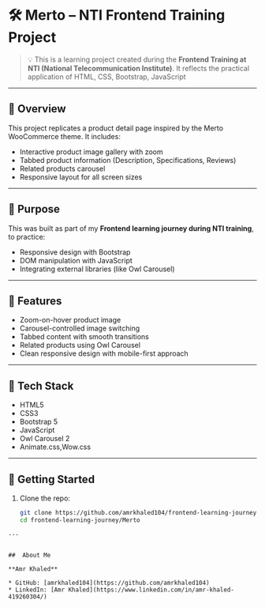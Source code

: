# 🛠 Merto – NTI Frontend Training Project

> 💡 This is a learning project created during the **Frontend Training at NTI (National Telecommunication Institute)**. It reflects the practical application of HTML, CSS, Bootstrap, JavaScript
---

## 📌 Overview

This project replicates a product detail page inspired by the Merto WooCommerce theme. It includes:

- Interactive product image gallery with zoom  
- Tabbed product information (Description, Specifications, Reviews)  
- Related products carousel  
- Responsive layout for all screen sizes  

---

## 🎯 Purpose

This was built as part of my **Frontend learning journey during NTI training**, to practice:

- Responsive design with Bootstrap  
- DOM manipulation with JavaScript  
- Integrating external libraries (like Owl Carousel)  

---

## 🔧 Features

- Zoom-on-hover product image  
- Carousel-controlled image switching  
- Tabbed content with smooth transitions  
- Related products using Owl Carousel  
- Clean responsive design with mobile-first approach  

---

## 🧪 Tech Stack

- HTML5  
- CSS3  
- Bootstrap 5  
- JavaScript  
- Owl Carousel 2  
- Animate.css,Wow.css
---
## 🚀 Getting Started

1. Clone the repo:
   ```bash
   git clone https://github.com/amrkhaled104/frontend-learning-journey.git
   cd frontend-learning-journey/Merto
```
---


##  About Me

**Amr Khaled**

* GitHub: [amrkhaled104](https://github.com/amrkhaled104)
* LinkedIn: [Amr Khaled](https://www.linkedin.com/in/amr-khaled-419260304/)

